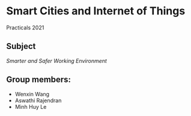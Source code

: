 # Smart Cities and Internet of Things
Practicals  2021
## Subject

_Smarter and Safer Working Environment_

## Group members:
- Wenxin Wang
- Aswathi Rajendran
- Minh Huy Le
